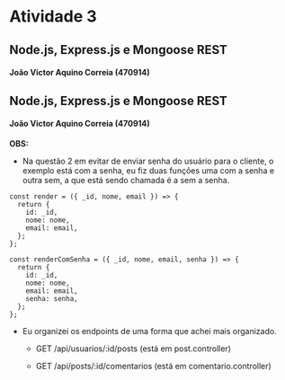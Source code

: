 # Atividade 3

## Node.js, Express.js e Mongoose REST

#### João Victor Aquino Correia (470914)

## Node.js, Express.js e Mongoose REST

#### João Victor Aquino Correia (470914)

**OBS:**

- Na questão 2 em evitar de enviar senha do usuário para o cliente, o exemplo está com a senha, eu fiz duas funções uma com a senha e outra sem, a que está sendo chamada é a sem a senha.

```
const render = ({ _id, nome, email }) => {
  return {
    id: _id,
    nome: nome,
    email: email,
  };
};

const renderComSenha = ({ _id, nome, email, senha }) => {
  return {
    id: _id,
    nome: nome,
    email: email,
    senha: senha,
  };
};
```

- Eu organizei os endpoints de uma forma que achei mais organizado.

  - GET /api/usuarios/:id/posts (está em post.controller)

  - GET /api/posts/:id/comentarios (está em comentario.controller)
